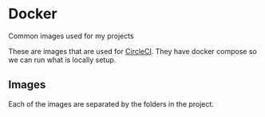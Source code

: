 # Docker

Common images used for my projects

These are images that are used for [CircleCI](https://circleci.com/). They have docker compose so we can run what is locally setup.

## Images

Each of the images are separated by the folders in the project.
